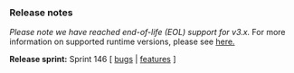 ### Release notes
<!-- Please add your release notes in the following format:
- My change description (#PR)
-->
*Please note we have reached end-of-life (EOL) support for v3.x.* For more information on supported runtime versions, please see [here.](https://learn.microsoft.com/en-us/azure/azure-functions/functions-versions?tabs=v4&pivots=programming-language-csharp)

**Release sprint:** Sprint 146
[ [bugs](https://github.com/Azure/azure-functions-host/issues?q=is%3Aissue+milestone%3A%22Functions+Sprint+146%22+label%3Abug+is%3Aclosed) | [features](https://github.com/Azure/azure-functions-host/issues?q=is%3Aissue+milestone%3A%22Functions+Sprint+146%22+label%3Afeature+is%3Aclosed) ]
